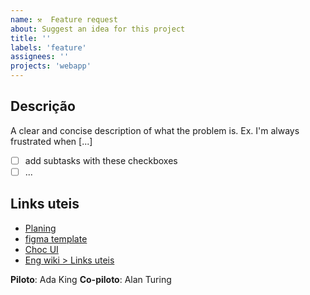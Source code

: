 ```yaml
---
name: ⚒  Feature request
about: Suggest an idea for this project
title: ''
labels: 'feature'
assignees: ''
projects: 'webapp'
---
```


## Descrição

A clear and concise description of what the problem is. Ex. I'm always frustrated when [...]

- [ ] add subtasks with these checkboxes
- [ ] ...

## Links uteis

- [Planing](https://podcodar.notion.site/Sprint-Planing-2-203c837559494a9887af633792c095ee)
- [figma template](https://www.notion.so/podcodar/Sprint-Planing-2-203c837559494a9887af633792c095ee#e4c586f975564d0cb8310489432e0c64)
- [Choc UI](https://www.notion.so/podcodar/Sprint-Planing-2-203c837559494a9887af633792c095ee#3fbfcf4f78d142978b8a29b190f0f17a)
- [Eng wiki > Links uteis](https://www.notion.so/podcodar/Chakra-1e4429a361a844f9a5d5db6790dd154b#e624ab829d754dc591ee3c6bfd1b1d76)

**Piloto**: Ada King
**Co-piloto**: Alan Turing

